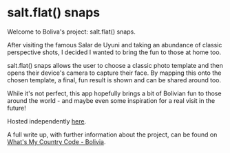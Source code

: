# salt.flat() snaps

Welcome to Boliva's project: salt.flat() snaps.

After visiting the famous Salar de Uyuni and taking an abundance of classic perspective shots, I decided I wanted to bring the fun to those at home too.

salt.flat() snaps allows the user to choose a classic photo template and then opens their device's camera to capture their face. By mapping this onto the chosen template, a final, fun result is shown and can be shared around too.

While it's not perfect, this app hopefully brings a bit of Bolivian fun to those around the world - and maybe even some inspiration for a real visit in the future!

Hosted independently [here](https://bolivia.cat-miller.com/).

A full write up, with further information about the project, can be found on [What's My Country Code - Bolivia](https://whatsmycountrycode.cat-miller.com/bolivia).
